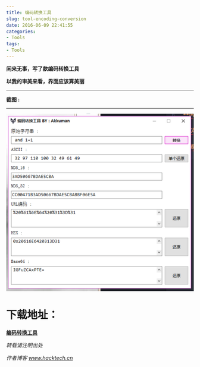 ```yaml
---
title: 编码转换工具
slug: tool-encoding-conversion
date: 2016-06-09 22:41:55
categories: 
- Tools
tags: 
- Tools
---
```


**闲来无事，写了款编码转换工具**

**以我的审美来看，界面应该算美丽**

------

**截图 :**

------

![Akkuman](/images/uploads/46756156584c37444749666e414755505a4963306a7078515f664845.png)
<!--more-->
# 下载地址：

[**编码转换工具**](http://cloud.189.cn/t/yueaMb7VnmAb)


*转载请注明出处*

*作者博客 www.hacktech.cn*
